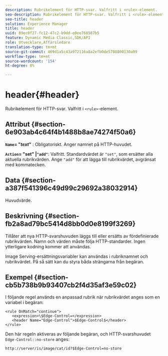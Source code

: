 ```yaml
---
description: Rubrikelement för HTTP-svar. Valfritt i <rule>-element.
seo-description: Rubrikelement för HTTP-svar. Valfritt i <rule>-element.
seo-title: header
solution: Experience Manager
title: header
uuid: 89ec0f27-fc12-47c2-b9dd-e0ee768587b5
feature: Dynamic Media Classic,SDK/API
role: Utvecklare,Affärsledare
translation-type: tm+mt
source-git-commit: 469d1a5c43a972116a8a2efb0de5708800130a99
workflow-type: tm+mt
source-wordcount: '154'
ht-degree: 0%

---
```



# header{#header}

Rubrikelement för HTTP-svar. Valfritt i `<rule>`-element.

## Attribut {#section-6e903ab4c64f4b1488b8ae74274f50a6}

**`Name`= &quot;*text*&quot;** : Obligatoriskt. Anger namnet på HTTP-huvudet.

**`Action`= &quot;set&quot; |`"add"`**: Valfritt. Standardvärdet är `"set"`, som ersätter alla aktuella rubrikvärden. Ange `"add"` för att lägga till rubrikvärdet, avgränsat med kommatecken.

## Data {#section-a387f541396c49d99c29692a38032914}

Huvudvärde.

## Beskrivning {#section-fb2a8ad79bc5414d8bb0d0e8199f3269}

Tillåter att nya HTTP-svarshuvuden läggs till eller ersätts av fördefinierade rubrikvärden. Namn och värden måste följa HTTP-standarder. Ingen ytterligare kodning kommer att användas.

Image Serving-ersättningsvariabler kan användas i rubriknamnet och rubrikvärdet. På så sätt kan du styra båda strängarna från begäran.

## Exempel {#section-cb5b738b9b93407cb2f4d35af3e59c02}

I följande regel används en anpassad rubrik när rubrikvärdet anges som en variabel i begäran:

```
<rule OnMatch="continue">
   <expression>\$Edge-Control=</expression>
   <header Name="Edge-Control">$Edge-Control$</header>
</rule>
```

Den här regeln aktiveras av följande begäran, och HTTP-svarshuvudet `Edge-Control::no-store` anges:

`http://server/is/image/cat/id?$Edge-Control=no-store`

